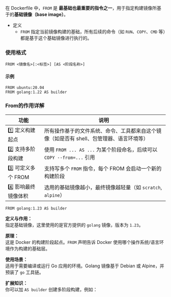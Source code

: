 在 Dockerfile 中，`FROM` 是 **最基础也最重要的指令之一**，用于指定构建镜像所基于的**基础镜像（base image）**。
- 定义
	- `FROM` 指定当前镜像构建的基础，所有后续的命令（如 `RUN`、`COPY`、`CMD` 等）都是基于这个基础镜像进行执行的。
### 使用格式
```
FROM <镜像名>[:<标签>] [AS <阶段名称>]
```
#### 示例
```
FROM ubuntu:20.04
FROM golang:1.22 AS builder
```
### From的作用详解
| 功能             | 说明                                                     |
| -------------- | ------------------------------------------------------ |
| 1️⃣ 定义构建起点     | 所有操作基于的文件系统、命令、工具都来自这个镜像（如是否有 shell、包管理器、语言环境等）        |
| 2️⃣ 支持多阶段构建    | 使用 `FROM ... AS ...` 为某个阶段命名，后续可以 `COPY --from=...` 引用 |
| 3️⃣ 可定义多个 FROM | 支持写多个 `FROM` 指令，每个 FROM 会启动一个新的构建阶段                    |
| 4️⃣ 影响最终镜像体积   | 选用的基础镜像越小，最终镜像越轻量（如 `scratch`, `alpine`）               |
```
FROM golang:1.23 AS builder
```
**定义与作用：**  
指定基础镜像，这里使用的是官方提供的 `golang` 镜像，版本为 `1.23`。

**原理：**  
这是 Docker 的构建阶段起点。`FROM` 声明告诉 Docker 使用哪个操作系统/语言环境作为构建的基础层。

**使用场景：**  
适用于需要编译或运行 Go 应用的环境。Golang 镜像基于 Debian 或 Alpine，并预装了 `go` 工具链。

**扩展知识：**  
你可以加 `AS builder` 创建多阶段构建，例如：